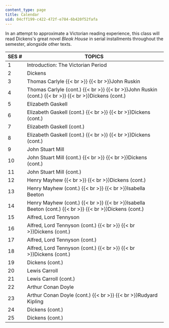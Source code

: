 ```yaml
---
content_type: page
title: Calendar
uid: 04cff199-c422-472f-e784-6b420f52fafa
---
```


In an attempt to approximate a Victorian reading experience, this class will read Dickens's great novel _Bleak House_ in serial installments throughout the semester, alongside other texts.

| SES # | TOPICS |
| --- | --- |
| 1 | Introduction: The Victorian Period |
| 2 | Dickens |
| 3 | Thomas Carlyle  {{< br >}}  {{< br >}}John Ruskin |
| 4 | Thomas Carlyle (cont.)  {{< br >}}  {{< br >}}John Ruskin (cont.)  {{< br >}}  {{< br >}}Dickens (cont.) |
| 5 | Elizabeth Gaskell |
| 6 | Elizabeth Gaskell (cont.)  {{< br >}}  {{< br >}}Dickens (cont.) |
| 7 | Elizabeth Gaskell (cont.) |
| 8 | Elizabeth Gaskell (cont.)  {{< br >}}  {{< br >}}Dickens (cont.) |
| 9 | John Stuart Mill |
| 10 | John Stuart Mill (cont.)  {{< br >}}  {{< br >}}Dickens (cont.) |
| 11 | John Stuart Mill (cont.) |
| 12 | Henry Mayhew  {{< br >}}  {{< br >}}Dickens (cont.) |
| 13 | Henry Mayhew (cont.)  {{< br >}}  {{< br >}}Isabella Beeton |
| 14 | Henry Mayhew (cont.)  {{< br >}}  {{< br >}}Isabella Beeton (cont.)  {{< br >}}  {{< br >}}Dickens (cont.) |
| 15 | Alfred, Lord Tennyson |
| 16 | Alfred, Lord Tennyson (cont.)  {{< br >}}  {{< br >}}Dickens (cont.) |
| 17 | Alfred, Lord Tennyson (cont.) |
| 18 | Alfred, Lord Tennyson (cont.)  {{< br >}}  {{< br >}}Dickens (cont.) |
| 19 | Dickens (cont.) |
| 20 | Lewis Carroll |
| 21 | Lewis Carroll (cont.) |
| 22 | Arthur Conan Doyle |
| 23 | Arthur Conan Doyle (cont.)  {{< br >}}  {{< br >}}Rudyard Kipling |
| 24 | Dickens (cont.) |
| 25 | Dickens (cont.)